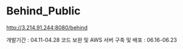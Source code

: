 # Behind_Public

http://3.214.91.244:8080/behind

개발기간 : 04.11-04.28
코드 보완 및 AWS 서버 구축 및 배포 : 06.16-06.23

